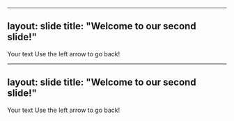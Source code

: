 
---
layout: slide
title: "Welcome to our second slide!"
---
Your text
Use the left arrow to go back!

---
layout: slide
title: "Welcome to our second slide!"
---
Your text
Use the left arrow to go back!
